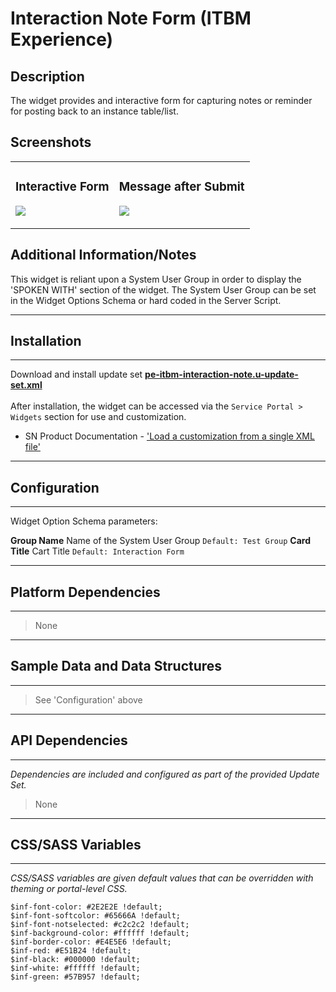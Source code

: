 # Interaction Note Form (ITBM Experience)

## Description

The widget provides and interactive form for capturing notes or reminder for posting back to an instance table/list.

## Screenshots
<table><tr style='vertical-align:top'><td>

### Interactive Form
![](../images/pe-itbm-interaction-note.png)
</td><td>

### Message after Submit
![](../images/pe-itbm-interaction-note-confirm.png)
</td></tr></table>

## Additional Information/Notes
This widget is reliant upon a System User Group in order to display the 'SPOKEN WITH' section of the widget.
The System User Group can be set in the Widget Options Schema or hard coded in the Server Script.

---
## Installation
---
Download and install update set **[pe-itbm-interaction-note.u-update-set.xml](https://github.com/platform-experience/serviceportal-widget-library/blob/master/pe-itbm-interaction-note/pe-itbm-interaction-note.u-update-set.xml)** <br/><br/>
After installation, the widget can be accessed via the `Service Portal > Widgets` section for use and customization.<br/>
* SN Product Documentation - ['Load a customization from a single XML file'](https://docs.servicenow.com/bundle/istanbul-application-development/page/build/system-update-sets/task/t_LoadCustomizationsFromAnXMLFile.html)

---
## Configuration
---
Widget Option Schema parameters:

**Group Name** Name of the System User Group `Default: Test Group`
**Card Title** Cart Title `Default: Interaction Form`

---
## Platform Dependencies
---
> None
---
## Sample Data and Data Structures
---
> See 'Configuration' above
---
## API Dependencies
---
<i>Dependencies are included and configured as part of the provided Update Set.</i>
> None
---
## CSS/SASS Variables
---
_CSS/SASS variables are given default values that can be overridden with theming or portal-level CSS._

`$inf-font-color: #2E2E2E !default;`<br/>
`$inf-font-softcolor: #65666A !default;`<br/>
`$inf-font-notselected: #c2c2c2 !default;`<br/>
`$inf-background-color: #ffffff !default;`<br/>
`$inf-border-color: #E4E5E6 !default;`<br/>
`$inf-red: #E51B24 !default;`<br/>
`$inf-black: #000000 !default;`<br/>
`$inf-white: #ffffff !default;`<br/>
`$inf-green: #57B957 !default;`<br/>